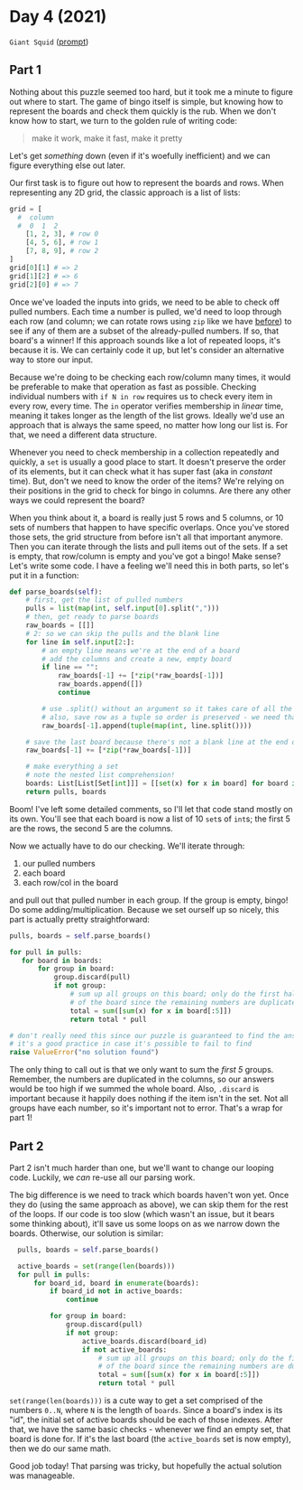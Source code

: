 # Day 4 (2021)

`Giant Squid` ([prompt](https://adventofcode.com/2021/day/4))

## Part 1

Nothing about this puzzle seemed too hard, but it took me a minute to figure out where to start. The game of bingo itself is simple, but knowing how to represent the boards and check them quickly is the rub. When we don't know how to start, we turn to the golden rule of writing code:

> make it work, make it fast, make it pretty

Let's get _something_ down (even if it's woefully inefficient) and we can figure everything else out later.

Our first task is to figure out how to represent the boards and rows. When representing any 2D grid, the classic approach is a list of lists:

```py
grid = [
  #  column
  #  0  1  2
    [1, 2, 3], # row 0
    [4, 5, 6], # row 1
    [7, 8, 9], # row 2
]
grid[0][1] # => 2
grid[1][2] # => 6
grid[2][0] # => 7
```

Once we've loaded the inputs into grids, we need to be able to check off pulled numbers. Each time a number is pulled, we'd need to loop through each row (and column; we can rotate rows using `zip` like we have [before](https://github.com/xavdid/advent-of-code/tree/main/solutions/2021/day_03)) to see if any of them are a subset of the already-pulled numbers. If so, that board's a winner! If this approach sounds like a lot of repeated loops, it's because it is. We can certainly code it up, but let's consider an alternative way to store our input.

Because we're doing to be checking each row/column many times, it would be preferable to make that operation as fast as possible. Checking individual numbers with `if N in row` requires us to check every item in every row, every time. The `in` operator verifies membership in _linear_ time, meaning it takes longer as the length of the list grows. Ideally we'd use an approach that is always the same speed, no matter how long our list is. For that, we need a different data structure.

Whenever you need to check membership in a collection repeatedly and quickly, a `set` is usually a good place to start. It doesn't preserve the order of its elements, but it can check what it has super fast (aka in _constant_ time). But, don't we need to know the order of the items? We're relying on their positions in the grid to check for bingo in columns. Are there any other ways we could represent the board?

When you think about it, a board is really just 5 rows and 5 columns, or 10 sets of numbers that happen to have specific overlaps. Once you've stored those sets, the grid structure from before isn't all that important anymore. Then you can iterate through the lists and pull items out of the sets. If a set is empty, that row/column is empty and you've got a bingo! Make sense? Let's write some code. I have a feeling we'll need this in both parts, so let's put it in a function:

```py
def parse_boards(self):
    # first, get the list of pulled numbers
    pulls = list(map(int, self.input[0].split(",")))
    # then, get ready to parse boards
    raw_boards = [[]]
    # 2: so we can skip the pulls and the blank line
    for line in self.input[2:]:
        # an empty line means we're at the end of a board
        # add the columns and create a new, empty board
        if line == "":
            raw_boards[-1] += [*zip(*raw_boards[-1])]
            raw_boards.append([])
            continue

        # use .split() without an argument so it takes care of all the whitespace
        # also, save row as a tuple so order is preserved - we need that so columns are built right
        raw_boards[-1].append(tuple(map(int, line.split())))

    # save the last board because there's not a blank line at the end of the input
    raw_boards[-1] += [*zip(*raw_boards[-1])]

    # make everything a set
    # note the nested list comprehension!
    boards: List[List[Set[int]]] = [[set(x) for x in board] for board in raw_boards]
    return pulls, boards
```

Boom! I've left some detailed comments, so I'll let that code stand mostly on its own. You'll see that each board is now a list of 10 `set`s of `int`s; the first 5 are the rows, the second 5 are the columns.

Now we actually have to do our checking. We'll iterate through:

1. our pulled numbers
2. each board
3. each row/col in the board

and pull out that pulled number in each group. If the group is empty, bingo! Do some adding/multiplication. Because we set ourself up so nicely, this part is actually pretty straightforward:

```py
pulls, boards = self.parse_boards()

for pull in pulls:
   for board in boards:
       for group in board:
           group.discard(pull)
           if not group:
               # sum up all groups on this board; only do the first half
               # of the board since the remaining numbers are duplicated
               total = sum([sum(x) for x in board[:5]])
               return total * pull

# don't really need this since our puzzle is guaranteed to find the answer, but
# it's a good practice in case it's possible to fail to find
raise ValueError("no solution found")
```

The only thing to call out is that we only want to sum the _first 5_ groups. Remember, the numbers are duplicated in the columns, so our answers would be too high if we summed the whole board. Also, `.discard` is important because it happily does nothing if the item isn't in the set. Not all groups have each number, so it's important not to error. That's a wrap for part 1!

## Part 2

Part 2 isn't much harder than one, but we'll want to change our looping code. Luckily, we _can_ re-use all our parsing work.

The big difference is we need to track which boards haven't won yet. Once they do (using the same approach as above), we can skip them for the rest of the loops. If our code is too slow (which wasn't an issue, but it bears some thinking about), it'll save us some loops on as we narrow down the boards. Otherwise, our solution is similar:

```py
  pulls, boards = self.parse_boards()

  active_boards = set(range(len(boards)))
  for pull in pulls:
      for board_id, board in enumerate(boards):
          if board_id not in active_boards:
              continue

          for group in board:
              group.discard(pull)
              if not group:
                  active_boards.discard(board_id)
                  if not active_boards:
                      # sum up all groups on this board; only do the first half
                      # of the board since the remaining numbers are duplicated
                      total = sum([sum(x) for x in board[:5]])
                      return total * pull
```

`set(range(len(boards)))` is a cute way to get a set comprised of the numbers `0..N`, where `N` is the length of `boards`. Since a board's index is its "id", the initial set of active boards should be each of those indexes. After that, we have the same basic checks - whenever we find an empty set, that board is done for. If it's the last board (the `active_boards` set is now empty), then we do our same math.

Good job today! That parsing was tricky, but hopefully the actual solution was manageable.
